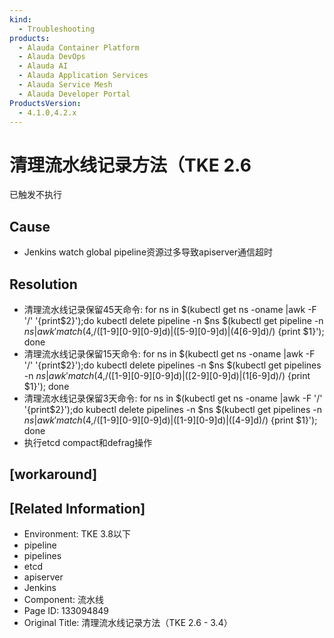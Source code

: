 ```yaml
---
kind:
  - Troubleshooting
products:
  - Alauda Container Platform
  - Alauda DevOps
  - Alauda AI
  - Alauda Application Services
  - Alauda Service Mesh
  - Alauda Developer Portal
ProductsVersion:
  - 4.1.0,4.2.x
---
```

<!-- A type of document that involves encountering a fault, diagnosing it, performing root cause analysis, and providing solutions. -->

# 清理流水线记录方法（TKE 2.6

已触发不执行

## Cause
- Jenkins watch global pipeline资源过多导致apiserver通信超时

## Resolution
- 清理流水线记录保留45天命令: for ns in $(kubectl get ns -oname |awk -F '/' '{print$2}');do kubectl delete pipeline -n $ns $(kubectl get pipeline -n $ns | awk 'match($4,/([1-9][0-9][0-9]d)|([5-9][0-9]d)|(4[6-9]d)/) {print $1}'); done
- 清理流水线记录保留15天命令: for ns in $(kubectl get ns -oname |awk -F '/' '{print$2}');do kubectl delete pipelines -n $ns $(kubectl get pipelines -n $ns | awk 'match($4,/([1-9][0-9][0-9]d)|([2-9][0-9]d)|(1[6-9]d)/) {print $1}'); done
- 清理流水线记录保留3天命令: for ns in $(kubectl get ns -oname |awk -F '/' '{print$2}');do kubectl delete pipelines -n $ns $(kubectl get pipelines -n $ns | awk 'match($4,/([1-9][0-9][0-9]d)|([1-9][0-9]d)|([4-9]d)/) {print $1}'); done
- 执行etcd compact和defrag操作

## [workaround]

## [Related Information]
- Environment: TKE 3.8以下
- pipeline
- pipelines
- etcd
- apiserver
- Jenkins
- Component: 流水线
- Page ID: 133094849
- Original Title: 清理流水线记录方法（TKE 2.6 - 3.4）
